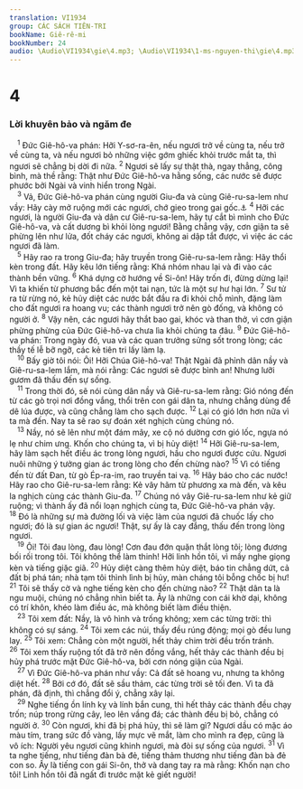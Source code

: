 ```yaml
---
translation: VI1934
group: CÁC SÁCH TIÊN-TRI
bookName: Giê-rê-mi 
bookNumber: 24
audio: \Audio\VI1934\gie\4.mp3; \Audio\VI1934\1-ms-nguyen-thi\gie\4.mp3
---
```


<div class="title"><h1>4</h1><h3>Lời khuyên bảo và ngăm đe</h3></div>
<span class="verse gie_4_1"> <sup>1</sup> Đức Giê-hô-va phán: Hỡi Y-sơ-ra-ên, nếu ngươi trở về cùng ta, nếu trở về cùng ta, và nếu ngươi bỏ những việc gớm ghiếc khỏi trước mắt ta, thì ngươi sẽ chẳng bị dời đi nữa. </span>
<span class="verse gie_4_2"><sup>2</sup> Ngươi sẽ lấy sự thật thà, ngay thẳng, công bình, mà thề rằng: Thật như Đức Giê-hô-va hằng sống, các nước sẽ được phước bởi Ngài và vinh hiển trong Ngài. <br/></span>
<span class="verse gie_4_3"> <sup>3</sup> Vả, Đức Giê-hô-va phán cùng người Giu-đa và cùng Giê-ru-sa-lem như vầy: Hãy cày mở ruộng mới các ngươi, chớ gieo trong gai gốc.<a data-toggle="tooltip" data-placement="bottom" title="Os 10:12">⚓</a></span>
<span class="verse gie_4_4"><sup>4</sup> Hỡi các ngươi, là người Giu-đa và dân cư Giê-ru-sa-lem, hãy tự cắt bì mình cho Đức Giê-hô-va, và cất dương bì khỏi lòng ngươi! Bằng chẳng vậy, cơn giận ta sẽ phừng lên như lửa, đốt cháy các ngươi, không ai dập tắt được, vì việc ác các ngươi đã làm. <br/></span>
<span class="verse gie_4_5"> <sup>5</sup> Hãy rao ra trong Giu-đa; hãy truyền trong Giê-ru-sa-lem rằng: Hãy thổi kèn trong đất. Hãy kêu lớn tiếng rằng: Khá nhóm nhau lại và đi vào các thành bền vững. </span>
<span class="verse gie_4_6"><sup>6</sup> Khá dựng cờ hướng về Si-ôn! Hãy trốn đi, đừng dừng lại! Vì ta khiến từ phương bắc đến một tai nạn, tức là một sự hư hại lớn. </span>
<span class="verse gie_4_7"><sup>7</sup> Sư tử ra từ rừng nó, kẻ hủy diệt các nước bắt đầu ra đi khỏi chỗ mình, đặng làm cho đất ngươi ra hoang vu; các thành ngươi trở nên gò đống, và không có người ở. </span>
<span class="verse gie_4_8"><sup>8</sup> Vậy nên, các ngươi hãy thắt bao gai, khóc và than thở, vì cơn giận phừng phừng của Đức Giê-hô-va chưa lìa khỏi chúng ta đâu. </span>
<span class="verse gie_4_9"><sup>9</sup> Đức Giê-hô-va phán: Trong ngày đó, vua và các quan trưởng sửng sốt trong lòng; các thầy tế lễ bỡ ngỡ, các kẻ tiên tri lấy làm lạ. <br/></span>
<span class="verse gie_4_10"> <sup>10</sup> Bấy giờ tôi nói: Ôi! Hỡi Chúa Giê-hô-va! Thật Ngài đã phỉnh dân nầy và Giê-ru-sa-lem lắm, mà nói rằng: Các ngươi sẽ được bình an! Nhưng lưỡi gươm đã thấu đến sự sống. <br/></span>
<span class="verse gie_4_11"> <sup>11</sup> Trong thời đó, sẽ nói cùng dân nầy và Giê-ru-sa-lem rằng: Gió nóng đến từ các gò trọi nơi đồng vắng, thổi trên con gái dân ta, nhưng chẳng dùng để dê lúa được, và cũng chẳng làm cho sạch được. </span>
<span class="verse gie_4_12"><sup>12</sup> Lại có gió lớn hơn nữa vì ta mà đến. Nay ta sẽ rao sự đoán xét nghịch cùng chúng nó. <br/></span>
<span class="verse gie_4_13"> <sup>13</sup> Nầy, nó sẽ lên như một đám mây, xe cộ nó dường cơn gió lốc, ngựa nó lẹ như chim ưng. Khốn cho chúng ta, vì bị hủy diệt! </span>
<span class="verse gie_4_14"><sup>14</sup> Hỡi Giê-ru-sa-lem, hãy làm sạch hết điều ác trong lòng ngươi, hầu cho ngươi được cứu. Ngươi nuôi những ý tưởng gian ác trong lòng cho đến chừng nào? </span>
<span class="verse gie_4_15"><sup>15</sup> Vì có tiếng đến từ đất Đan, từ gò Ép-ra-im, rao truyền tai vạ. </span>
<span class="verse gie_4_16"><sup>16</sup> Hãy báo cho các nước! Hãy rao cho Giê-ru-sa-lem rằng: Kẻ vây hãm từ phương xa mà đến, và kêu la nghịch cùng các thành Giu-đa. </span>
<span class="verse gie_4_17"><sup>17</sup> Chúng nó vây Giê-ru-sa-lem như kẻ giữ ruộng; vì thành ấy đã nổi loạn nghịch cùng ta, Đức Giê-hô-va phán vậy. </span>
<span class="verse gie_4_18"><sup>18</sup> Đó là những sự mà đường lối và việc làm của ngươi đã chuốc lấy cho ngươi; đó là sự gian ác ngươi! Thật, sự ấy là cay đắng, thấu đến trong lòng ngươi. <br/></span>
<span class="verse gie_4_19"> <sup>19</sup> Ôi! Tôi đau lòng, đau lòng! Cơn đau đớn quặn thắt lòng tôi; lòng đương bối rối trong tôi. Tôi không thể làm thinh! Hỡi linh hồn tôi, vì mầy nghe giọng kèn và tiếng giặc giã. </span>
<span class="verse gie_4_20"><sup>20</sup> Hủy diệt càng thêm hủy diệt, báo tin chẳng dứt, cả đất bị phá tán; nhà tạm tôi thình lình bị hủy, màn cháng tôi bỗng chốc bị hư! </span>
<span class="verse gie_4_21"><sup>21</sup> Tôi sẽ thấy cờ và nghe tiếng kèn cho đến chừng nào? </span>
<span class="verse gie_4_22"><sup>22</sup> Thật dân ta là ngu muội, chúng nó chẳng nhìn biết ta. Ấy là những con cái khờ dại, không có trí khôn, khéo làm điều ác, mà không biết làm điều thiện. <br/></span>
<span class="verse gie_4_23"> <sup>23</sup> Tôi xem đất: Nầy, là vô hình và trống không; xem các từng trời: thì không có sự sáng. </span>
<span class="verse gie_4_24"><sup>24</sup> Tôi xem các núi, thấy đều rúng động; mọi gò đều lung lay. </span>
<span class="verse gie_4_25"><sup>25</sup> Tôi xem: Chẳng còn một người, hết thảy chim trời đều trốn tránh. </span>
<span class="verse gie_4_26"><sup>26</sup> Tôi xem thấy ruộng tốt đã trở nên đồng vắng, hết thảy các thành đều bị hủy phá trước mặt Đức Giê-hô-va, bởi cơn nóng giận của Ngài. <br/></span>
<span class="verse gie_4_27"> <sup>27</sup> Vì Đức Giê-hô-va phán như vầy: Cả đất sẽ hoang vu, nhưng ta không diệt hết. </span>
<span class="verse gie_4_28"><sup>28</sup> Bởi cớ đó, đất sẽ sầu thảm, các từng trời sẽ tối đen. Vì ta đã phán, đã định, thì chẳng đổi ý, chẳng xây lại. <br/></span>
<span class="verse gie_4_29"> <sup>29</sup> Nghe tiếng ồn lính kỵ và lính bắn cung, thì hết thảy các thành đều chạy trốn; núp trong rừng cây, leo lên vầng đá; các thành đều bị bỏ, chẳng có người ở. </span>
<span class="verse gie_4_30"><sup>30</sup> Còn ngươi, khi đã bị phá hủy, thì sẽ làm gì? Ngươi dầu có mặc áo màu tím, trang sức đồ vàng, lấy mực vẽ mắt, làm cho mình ra đẹp, cũng là vô ích: Người yêu ngươi cũng khinh ngươi, mà đòi sự sống của ngươi. </span>
<span class="verse gie_4_31"><sup>31</sup> Vì ta nghe tiếng, như tiếng đàn bà đẻ, tiếng thảm thương như tiếng đàn bà đẻ con so. Ấy là tiếng con gái Si-ôn, thở và dang tay ra mà rằng: Khốn nạn cho tôi! Linh hồn tôi đã ngất đi trước mặt kẻ giết người! <br/></span>
